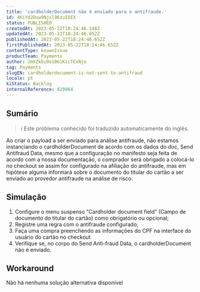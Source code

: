 ```yaml
---
title: 'cardholderDocument não é enviado para o antifraude.'
id: 4KiYd2Duw9Njxl96zuIOIX
status: PUBLISHED
createdAt: 2023-05-22T18:24:46.148Z
updatedAt: 2023-05-22T18:24:46.652Z
publishedAt: 2023-05-22T18:24:46.652Z
firstPublishedAt: 2023-05-22T18:24:46.652Z
contentType: knownIssue
productTeam: Payments
author: 2mXZkbi0oi061KicTExNjo
tag: Payments
slugEN: cardholderdocument-is-not-sent-to-antifraud
locale: pt
kiStatus: Backlog
internalReference: 829864
---
```


## Sumário

>ℹ️ Este problema conhecido foi traduzido automaticamente do inglês.



Ao criar o payload a ser enviado para análise antifraude, não estamos instanciando o cardholderDocument de acordo com os dados do doc, Send Antifraud Data, mesmo que a configuração no manifesto seja feita de acordo com a nossa documentação, o comprador será obrigado a colocá-lo no checkout se assim for configurado na afiliação do antifraude, mas em hipótese alguma informará sobre o documento do titular do cartão a ser enviado ao provedor antifraude na análise de risco.


## Simulação



1. Configure o menu suspenso "Cardholder document field" (Campo de documento do titular do cartão) como obrigatório ou opcional;
2. Registre uma regra com o antifraude configurado;
3. Faça uma compra preenchendo as informações do CPF na interface do usuário do cartão no checkout
4. Verifique se, no corpo do Send Anti-fraud Data, o cardholderDocument não é enviado.



## Workaround


Não há nenhuma solução alternativa disponível






